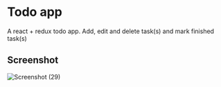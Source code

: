 # Todo app
A react + redux todo app. Add, edit and delete task(s) and mark finished task(s)

## Screenshot
![Screenshot (29)](https://github.com/tttooii/todo-app-redux/assets/19700222/f17ede72-2351-42cd-af75-ef8a826da49f)
